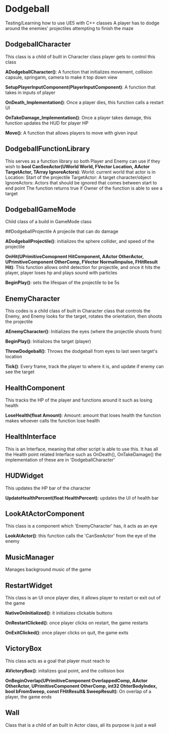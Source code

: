 # Dodgeball

Testing/Learning how to use UE5 with C++ classes
A player has to dodge around the enemies' projectiles attempting to finish the maze

## DodgeballCharacter
This class is a child of built in Character class player gets to control this class

**ADodgeballCharacter()**: A function that initializes movement, collision capsule, springarm, camera to make it top down view

**SetupPlayerInputComponent(PlayerInputComponent)**: A function that takes in inputs of player

**OnDeath_Implementation()**: Once a player dies, this function calls a restart UI

**OnTakeDamage_Implementation()**: Once a player takes damage, this function updates the HUD for player HP

**Move()**: A function that allows players to move with given input

## DodgeballFunctionLibrary
This serves as a function library so both Player and Enemy can use if they wish to
**bool CanSeeActor(UWorld World, FVector Location, AActor TargetActor, TArray<AActor>  IgnoreActors)**:
  World: current world that actor is in
  Location: Start of the projectile
  TargetActor: A target character/object
  IgnoreActors: Actors that should be ignored that comes between start to end point
  The function returns true if Owner of the function is able to see a target
  
## DodgeballGameMode
Child class of a build in GameMode class

##DodgeballProjectile
A projecile that can do damage

**ADodgeballProjectile()**: initializes the sphere collider, and speed of the projectile

**OnHit(UPrimitiveComopnent HitComponent, AActor OtherActor, UPrimitiveComponent OtherComp, FVector NormalImpulse, FHitResult Hit)**: This function allows onhit detection for projectile, and once it hits the player, player loses hp and plays sound with particles

**BeginPlay()**: sets the lifespan of the projectile to be 5s

## EnemyCharacter
This codes is a child class of built in Character class that controls the Enemy, and Enemy looks for the target, rotates the orientation, then shoots the projectile

**AEnemyCharacter()**: Initializes the eyes (where the projectile shoots from)

**BeginPlay()**: Initializes the target (player)

**ThrowDodgeball()**: Throws the dodgeball from eyes to last seen target's location

**Tick()**: Every frame, track the player to where it is, and update if enemy can see the target

## HealthComponent
This tracks the HP of the player and functions around it such as losing health

**LoseHealth(float Amount)**:
  Amount: amount that loses health
  the function makes whoever calls the function lose health

## HealthInterface
This is an Interface, meaning that other script is able to use this. 
It has all the Health point related Interface such as OnDeath(), OnTakeDamage() the implementation of these are in 'DodgeballCharacter'

## HUDWidget
This updates the HP bar of the character

**UpdateHealthPercent(float HealthPercent)**: updates the UI of health bar

## LookAtActorComponent
This class is a component which 'EnemyCharacter' has, it acts as an eye

**LookAtActor()**: this function calls the 'CanSeeActor' from the eye of the enemy

## MusicManager
Manages background music of the game

## RestartWidget
This class is an UI once player dies, it allows player to restart or exit out of the game

**NativeOnInitialized()**: it initializes clickable buttons 

**OnRestartClicked()**: once player clicks on restart, the game restarts

**OnExitClicked()**: once player clicks on quit, the game exits

## VictoryBox
This class acts as a goal that player must reach to

**AVictoryBox()**: initalizes goal point, and the collision box

**OnBeginOverlap(UPrimitiveComponent OverlappedComp, AActor OtherActor, UPrimitiveComponent OtherComp, int32 OhterBodyIndex, bool bFromSweep, const FHitResult& SweepResult)**:
  On overlap of a player, the game ends

## Wall
Class that is a child of an built in Actor class, all its purpose is just a wall
